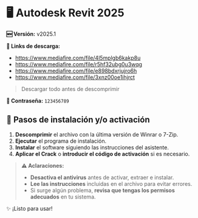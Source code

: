 # 🖥️ Autodesk Revit 2025
**🆕 Versión:** v2025.1

**🔗 Links de descarga:** 
- https://www.mediafire.com/file/4l5mplgb6kakp8u
- https://www.mediafire.com/file/r5hf32ubg0u3wqg
- https://www.mediafire.com/file/e898bdxrjujro6h
- https://www.mediafire.com/file/3xnz00oe1ihjrct
> Descargar todo antes de descomprimir

**🔐 Contraseña:** `123456789`

## 🚀 Pasos de instalación y/o activación
1.  **Descomprimir** el archivo con la última versión de Winrar o 7-Zip.
2.  **Ejecutar** el programa de instalación.
3.  **Instalar** el software siguiendo las instrucciones del asistente.
4.  **Aplicar el Crack** o **introducir el código de activación** si es necesario.

> **⚠️ Aclaraciones:**  
> - **Desactiva el antivirus** antes de activar, extraer e instalar.  
> - **Lee las instrucciones** incluidas en el archivo para evitar errores.  
> - Si surge algún problema, **revisa que tengas los permisos adecuados** en tu sistema.  

✨ ¡Listo para usar!  
